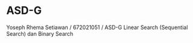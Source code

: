 # ASD-G
Yoseph Rhema Setiawan / 672021051 / ASD-G
Linear Search (Sequential Search) dan Binary Search
